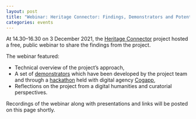 ```yaml
---
layout: post
title: "Webinar: Heritage Connector: Findings, Demonstrators and Potential (3 December 2021)"
categories: events
---
```


At 14.30–16.30 on 3 December 2021, the [Heritage Connector](https://www.sciencemuseumgroup.org.uk/project/heritage-connector/) project hosted a free, public webinar to share the findings from the project.

The webinar featured: 

* Technical overview of the project’s approach,
* A set of [demonstrators](https://thesciencemuseum.github.io/heritage-connector-demos/) which have been developed by the project team and through a [hackathon](https://thesciencemuseum.github.io/heritageconnector/post/2021/12/05/Hackathon-Demos/) held with digital agency [Cogapp](https://www.cogapp.com),
* Reflections on the project from a digital humanities and curatorial perspectives.

Recordings of the webinar along with presentations and links will be posted on this page shortly.
